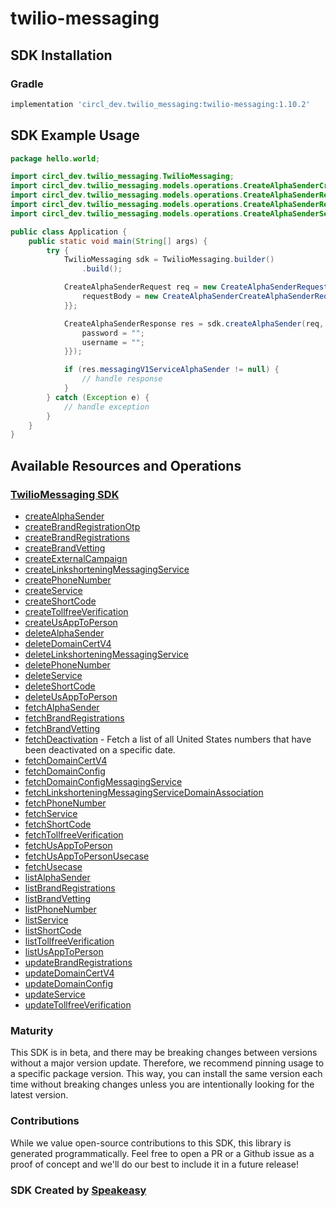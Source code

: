 # twilio-messaging

<!-- Start SDK Installation -->
## SDK Installation

### Gradle

```groovy
implementation 'circl_dev.twilio_messaging:twilio-messaging:1.10.2'
```
<!-- End SDK Installation -->

## SDK Example Usage
<!-- Start SDK Example Usage -->


```java
package hello.world;

import circl_dev.twilio_messaging.TwilioMessaging;
import circl_dev.twilio_messaging.models.operations.CreateAlphaSenderCreateAlphaSenderRequest;
import circl_dev.twilio_messaging.models.operations.CreateAlphaSenderRequest;
import circl_dev.twilio_messaging.models.operations.CreateAlphaSenderResponse;
import circl_dev.twilio_messaging.models.operations.CreateAlphaSenderSecurity;

public class Application {
    public static void main(String[] args) {
        try {
            TwilioMessaging sdk = TwilioMessaging.builder()
                .build();

            CreateAlphaSenderRequest req = new CreateAlphaSenderRequest("corrupti") {{
                requestBody = new CreateAlphaSenderCreateAlphaSenderRequest("provident");;
            }};            

            CreateAlphaSenderResponse res = sdk.createAlphaSender(req, new CreateAlphaSenderSecurity("distinctio", "quibusdam") {{
                password = "";
                username = "";
            }});

            if (res.messagingV1ServiceAlphaSender != null) {
                // handle response
            }
        } catch (Exception e) {
            // handle exception
        }
    }
}
```
<!-- End SDK Example Usage -->

<!-- Start SDK Available Operations -->
## Available Resources and Operations

### [TwilioMessaging SDK](docs/sdks/twiliomessaging/README.md)

* [createAlphaSender](docs/sdks/twiliomessaging/README.md#createalphasender)
* [createBrandRegistrationOtp](docs/sdks/twiliomessaging/README.md#createbrandregistrationotp)
* [createBrandRegistrations](docs/sdks/twiliomessaging/README.md#createbrandregistrations)
* [createBrandVetting](docs/sdks/twiliomessaging/README.md#createbrandvetting)
* [createExternalCampaign](docs/sdks/twiliomessaging/README.md#createexternalcampaign)
* [createLinkshorteningMessagingService](docs/sdks/twiliomessaging/README.md#createlinkshorteningmessagingservice)
* [createPhoneNumber](docs/sdks/twiliomessaging/README.md#createphonenumber)
* [createService](docs/sdks/twiliomessaging/README.md#createservice)
* [createShortCode](docs/sdks/twiliomessaging/README.md#createshortcode)
* [createTollfreeVerification](docs/sdks/twiliomessaging/README.md#createtollfreeverification)
* [createUsAppToPerson](docs/sdks/twiliomessaging/README.md#createusapptoperson)
* [deleteAlphaSender](docs/sdks/twiliomessaging/README.md#deletealphasender)
* [deleteDomainCertV4](docs/sdks/twiliomessaging/README.md#deletedomaincertv4)
* [deleteLinkshorteningMessagingService](docs/sdks/twiliomessaging/README.md#deletelinkshorteningmessagingservice)
* [deletePhoneNumber](docs/sdks/twiliomessaging/README.md#deletephonenumber)
* [deleteService](docs/sdks/twiliomessaging/README.md#deleteservice)
* [deleteShortCode](docs/sdks/twiliomessaging/README.md#deleteshortcode)
* [deleteUsAppToPerson](docs/sdks/twiliomessaging/README.md#deleteusapptoperson)
* [fetchAlphaSender](docs/sdks/twiliomessaging/README.md#fetchalphasender)
* [fetchBrandRegistrations](docs/sdks/twiliomessaging/README.md#fetchbrandregistrations)
* [fetchBrandVetting](docs/sdks/twiliomessaging/README.md#fetchbrandvetting)
* [fetchDeactivation](docs/sdks/twiliomessaging/README.md#fetchdeactivation) - Fetch a list of all United States numbers that have been deactivated on a specific date.
* [fetchDomainCertV4](docs/sdks/twiliomessaging/README.md#fetchdomaincertv4)
* [fetchDomainConfig](docs/sdks/twiliomessaging/README.md#fetchdomainconfig)
* [fetchDomainConfigMessagingService](docs/sdks/twiliomessaging/README.md#fetchdomainconfigmessagingservice)
* [fetchLinkshorteningMessagingServiceDomainAssociation](docs/sdks/twiliomessaging/README.md#fetchlinkshorteningmessagingservicedomainassociation)
* [fetchPhoneNumber](docs/sdks/twiliomessaging/README.md#fetchphonenumber)
* [fetchService](docs/sdks/twiliomessaging/README.md#fetchservice)
* [fetchShortCode](docs/sdks/twiliomessaging/README.md#fetchshortcode)
* [fetchTollfreeVerification](docs/sdks/twiliomessaging/README.md#fetchtollfreeverification)
* [fetchUsAppToPerson](docs/sdks/twiliomessaging/README.md#fetchusapptoperson)
* [fetchUsAppToPersonUsecase](docs/sdks/twiliomessaging/README.md#fetchusapptopersonusecase)
* [fetchUsecase](docs/sdks/twiliomessaging/README.md#fetchusecase)
* [listAlphaSender](docs/sdks/twiliomessaging/README.md#listalphasender)
* [listBrandRegistrations](docs/sdks/twiliomessaging/README.md#listbrandregistrations)
* [listBrandVetting](docs/sdks/twiliomessaging/README.md#listbrandvetting)
* [listPhoneNumber](docs/sdks/twiliomessaging/README.md#listphonenumber)
* [listService](docs/sdks/twiliomessaging/README.md#listservice)
* [listShortCode](docs/sdks/twiliomessaging/README.md#listshortcode)
* [listTollfreeVerification](docs/sdks/twiliomessaging/README.md#listtollfreeverification)
* [listUsAppToPerson](docs/sdks/twiliomessaging/README.md#listusapptoperson)
* [updateBrandRegistrations](docs/sdks/twiliomessaging/README.md#updatebrandregistrations)
* [updateDomainCertV4](docs/sdks/twiliomessaging/README.md#updatedomaincertv4)
* [updateDomainConfig](docs/sdks/twiliomessaging/README.md#updatedomainconfig)
* [updateService](docs/sdks/twiliomessaging/README.md#updateservice)
* [updateTollfreeVerification](docs/sdks/twiliomessaging/README.md#updatetollfreeverification)
<!-- End SDK Available Operations -->

### Maturity

This SDK is in beta, and there may be breaking changes between versions without a major version update. Therefore, we recommend pinning usage
to a specific package version. This way, you can install the same version each time without breaking changes unless you are intentionally
looking for the latest version.

### Contributions

While we value open-source contributions to this SDK, this library is generated programmatically.
Feel free to open a PR or a Github issue as a proof of concept and we'll do our best to include it in a future release!

### SDK Created by [Speakeasy](https://docs.speakeasyapi.dev/docs/using-speakeasy/client-sdks)
